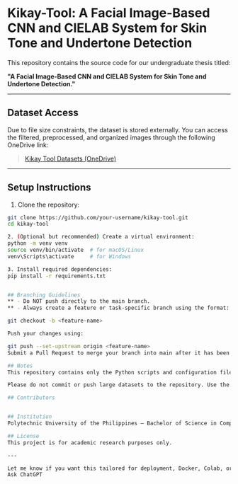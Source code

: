 # Kikay-Tool: A Facial Image-Based CNN and CIELAB System for Skin Tone and Undertone Detection

This repository contains the source code for our undergraduate thesis titled:

**"A Facial Image-Based CNN and CIELAB System for Skin Tone and Undertone Detection."**

---

## Dataset Access

Due to file size constraints, the dataset is stored externally. You can access the filtered, preprocessed, and organized images through the following OneDrive link:

> [Kikay Tool Datasets (OneDrive)](https://pupedu-my.sharepoint.com/my?id=%2Fpersonal%2Fmariansfacunla%5Fiskolarngbayan%5Fpup%5Fedu%5Fph%2FDocuments%2Fkikay%2Dtool%2Ddatasets)

---

## Setup Instructions

1. Clone the repository:

```bash
git clone https://github.com/your-username/kikay-tool.git
cd kikay-tool

2. (Optional but recommended) Create a virtual environment:
python -m venv venv
source venv/bin/activate  # for macOS/Linux
venv\Scripts\activate     # for Windows

3. Install required dependencies:
pip install -r requirements.txt


## Branching Guidelines
** - Do NOT push directly to the main branch.
** - Always create a feature or task-specific branch using the format:

git checkout -b <feature-name>

Push your changes using:

git push --set-upstream origin <feature-name>
Submit a Pull Request to merge your branch into main after it has been reviewed and approved.

## Notes
This repository contains only the Python scripts and configuration files needed to run and test the model.

Please do not commit or push large datasets to the repository. Use the external OneDrive link above for data management.

## Contributors


## Institution
Polytechnic University of the Philippines – Bachelor of Science in Computer Science

## License
This project is for academic research purposes only.

---

Let me know if you want this tailored for deployment, Docker, Colab, or academic submission.
Ask ChatGPT

